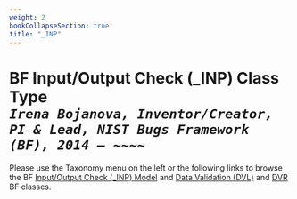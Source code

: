 ```yaml
---
weight: 2
bookCollapseSection: true
title: "_INP"
---
```

# BF Input/Output Check (_INP) Class Type <br/> _`Irena Bojanova, Inventor/Creator, PI & Lead, NIST Bugs Framework (BF), 2014 – ~~~~`_

Please use the Taxonomy menu on the left or the following links to browse the BF [Input/Output Check (_INP) Model](/BF/info/bf-classes/_inp/model/) and [Data Validation (DVL)](/BF/info/bf-classes/_inp/dvl) and [DVR](/BF/info/bf-classes/_inp/dvr) BF classes.


